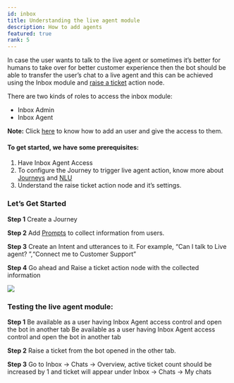 ```yaml
---
id: inbox
title: Understanding the live agent module
description: How to add agents
featured: true
rank: 5
---
```


In case the user wants to talk to the live agent or sometimes it’s better for humans to take over for better customer experience then the bot should be able to transfer the user’s chat to a live agent and this can be achieved using the Inbox module and [raise a ticket](https://docs.yellow.ai/docs/platform_concepts/studio/steps/action-nodes-and-logic#raise-ticket) action node.

There are two kinds of roles to access the inbox module:
- Inbox Admin
- Inbox Agent

**Note:** Click [here](https://docs.yellow.ai/docs/platform_concepts/configurations/access-management#how-to-share-bot-access) to know how to add an user and give the access to them.

#### To get started, we have some prerequisites:
1. Have Inbox Agent Access
2. To configure the Journey to trigger live agent action, know more about [Journeys](https://docs.yellow.ai/docs/platform_concepts/studio/journeys) and [NLU](https://docs.yellow.ai/docs/platform_concepts/studio/natural-language-understanding/intents) 
3. Understand the raise ticket action node and it’s settings.

### Let’s Get Started

**Step 1**  Create a Journey 

**Step 2**  Add [Prompts](https://docs.yellow.ai/docs/platform_concepts/studio/steps/prompts-and-messages#use-case-specific) to collect information from users.

**Step 3**  Create an Intent and utterances to it. For example, “Can I talk to Live agent? ”,“Connect me to Customer Support” 

**Step 4**  Go ahead and Raise a ticket action node with the collected information

![](https://i.imgur.com/tkz07ty.png)

### Testing the live agent module:

**Step 1** Be available as a user having Inbox Agent access control and open the bot in another tab 
Be available as a user having Inbox Agent access control and open the bot in another tab

**Step 2** Raise a ticket from the bot opened in the other tab.

**Step 3** Go to Inbox -> Chats -> Overview, active ticket count should be increased by 1 and ticket will appear under Inbox -> Chats -> My chats




